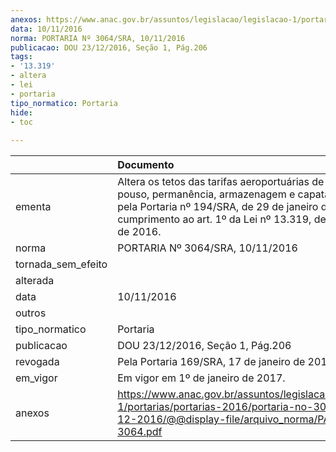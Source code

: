 ```yaml
---
anexos: https://www.anac.gov.br/assuntos/legislacao/legislacao-1/portarias/portarias-2016/portaria-no-3064-sra-10-12-2016/@@display-file/arquivo_norma/PA2016-3064.pdf
data: 10/11/2016
norma: PORTARIA Nº 3064/SRA, 10/11/2016
publicacao: DOU 23/12/2016, Seção 1, Pág.206
tags:
- '13.319'
- altera
- lei
- portaria
tipo_normatico: Portaria
hide: 
- toc 
 
---
```


|                    | Documento                                                                                                                                                                                                                           |
|:-------------------|:------------------------------------------------------------------------------------------------------------------------------------------------------------------------------------------------------------------------------------|
| ementa             | Altera os tetos das tarifas aeroportuárias de embarque, pouso, permanência, armazenagem e capatazia fixados pela Portaria nº 194/SRA, de 29 de janeiro de 2016, em cumprimento ao art. 1º da Lei nº 13.319, de 25 de julho de 2016. |
| norma              | PORTARIA Nº 3064/SRA, 10/11/2016                                                                                                                                                                                                    |
| tornada_sem_efeito |                                                                                                                                                                                                                                     |
| alterada           |                                                                                                                                                                                                                                     |
| data               | 10/11/2016                                                                                                                                                                                                                          |
| outros             |                                                                                                                                                                                                                                     |
| tipo_normatico     | Portaria                                                                                                                                                                                                                            |
| publicacao         | DOU 23/12/2016, Seção 1, Pág.206                                                                                                                                                                                                    |
| revogada           | Pela Portaria 169/SRA, 17 de janeiro de 2017.                                                                                                                                                                                       |
| em_vigor           | Em vigor em 1º de janeiro de 2017.                                                                                                                                                                                                  |
| anexos             | https://www.anac.gov.br/assuntos/legislacao/legislacao-1/portarias/portarias-2016/portaria-no-3064-sra-10-12-2016/@@display-file/arquivo_norma/PA2016-3064.pdf                                                                      |